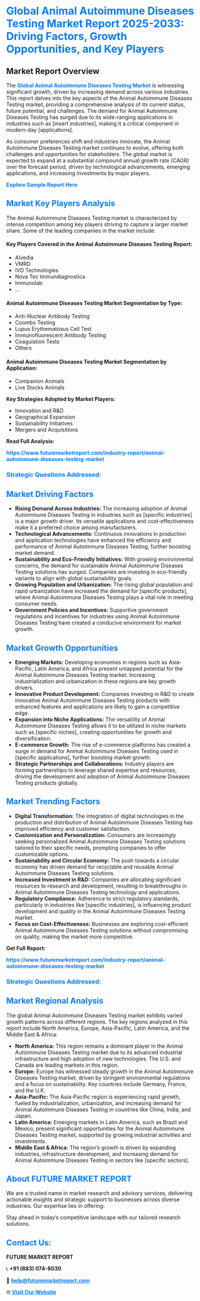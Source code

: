 <h1 style="color: #007BFF;">Global Animal Autoimmune Diseases Testing Market Report 2025-2033: Driving Factors, Growth Opportunities, and Key Players</h1>

<section id="overview">
<h2>Market Report Overview</h2>
<p>The <a href="https://www.futuremarketreport.com/industry-report/animal-autoimmune-diseases-testing-market" style="color: #007BFF; text-decoration: none;"><strong>Global Animal Autoimmune Diseases Testing Market</strong></a> is witnessing significant growth, driven by increasing demand across various industries. This report delves into the key aspects of the Animal Autoimmune Diseases Testing market, providing a comprehensive analysis of its current status, future potential, and challenges. The demand for Animal Autoimmune Diseases Testing has surged due to its wide-ranging applications in industries such as [insert industries], making it a critical component in modern-day [applications].</p>
<p>As consumer preferences shift and industries innovate, the Animal Autoimmune Diseases Testing market continues to evolve, offering both challenges and opportunities for stakeholders. The global market is expected to expand at a substantial compound annual growth rate (CAGR) over the forecast period, driven by technological advancements, emerging applications, and increasing investments by major players.</p>
</section>

<section id="overview">
<p><a href="https://www.futuremarketreport.com/request-sample/reportId=98411" style="color: #007BFF; text-decoration: none;"><strong>Explore Sample Report Here</strong></a></p>
</section>

<section id="key-players">
<h2 style="color: #007BFF;">Market Key Players Analysis</h2>
<p>The Animal Autoimmune Diseases Testing market is characterized by intense competition among key players striving to capture a larger market share. Some of the leading companies in the market include:</p>
<h4>Key Players Covered in the Animal Autoimmune Diseases Testing Report:</h4>
<ul><li>Alvedia</li><li>VMRD</li><li>IVD Technologies</li><li>Nova Tec Immundiagnostica</li><li>Immunolab</li><li>...</li></ul>
<h4>Animal Autoimmune Diseases Testing Market Segmentation by Type:</h4>
<ul><li>Anti-Nuclear Antibody Testing</li><li>Coombs Testing</li><li>Lupus Erythematosus Cell Test</li><li>Immunofluorescent Antibody Testing</li><li>Coagulation Tests</li><li>Others</li></ul>

<h4>Animal Autoimmune Diseases Testing Market Segmentation by Application:</h4>
<ul><li>Companion Animals</li><li>Live Stocks Animals</li></ul>
<p><strong>Key Strategies Adopted by Market Players:</strong></p>
<ul>
<li>Innovation and R&D</li>
<li>Geographical Expansion</li>
<li>Sustainability Initiatives</li>
<li>Mergers and Acquisitions</li>
</ul>
</section>

<section>
<p><strong>Read Full Analysis: </strong></p><a href="https://www.futuremarketreport.com/industry-report/animal-autoimmune-diseases-testing-market" style="color: #007BFF; text-decoration: none;"><strong>https://www.futuremarketreport.com/industry-report/animal-autoimmune-diseases-testing-market</strong></a>
<h3 style="color: #007BFF;">Strategic Questions Addressed:</h3>
</section>

<section id="driving-factors">
<h2 style="color: #007BFF;">Market Driving Factors</h2>
<ul>
<li><strong>Rising Demand Across Industries:</strong> The increasing adoption of Animal Autoimmune Diseases Testing in industries such as [specific industries] is a major growth driver. Its versatile applications and cost-effectiveness make it a preferred choice among manufacturers.</li>
<li><strong>Technological Advancements:</strong> Continuous innovations in production and application technologies have enhanced the efficiency and performance of Animal Autoimmune Diseases Testing, further boosting market demand.</li>
<li><strong>Sustainability and Eco-Friendly Initiatives:</strong> With growing environmental concerns, the demand for sustainable Animal Autoimmune Diseases Testing solutions has surged. Companies are investing in eco-friendly variants to align with global sustainability goals.</li>
<li><strong>Growing Population and Urbanization:</strong> The rising global population and rapid urbanization have increased the demand for [specific products], where Animal Autoimmune Diseases Testing plays a vital role in meeting consumer needs.</li>
<li><strong>Government Policies and Incentives:</strong> Supportive government regulations and incentives for industries using Animal Autoimmune Diseases Testing have created a conducive environment for market growth.</li>
</ul>
</section>

<section id="growth-opportunities">
<h2 style="color: #007BFF;">Market Growth Opportunities</h2>
<ul>
<li><strong>Emerging Markets:</strong> Developing economies in regions such as Asia-Pacific, Latin America, and Africa present untapped potential for the Animal Autoimmune Diseases Testing market. Increasing industrialization and urbanization in these regions are key growth drivers.</li>
<li><strong>Innovative Product Development:</strong> Companies investing in R&D to create innovative Animal Autoimmune Diseases Testing products with enhanced features and applications are likely to gain a competitive edge.</li>
<li><strong>Expansion into Niche Applications:</strong> The versatility of Animal Autoimmune Diseases Testing allows it to be utilized in niche markets such as [specific niches], creating opportunities for growth and diversification.</li>
<li><strong>E-commerce Growth:</strong> The rise of e-commerce platforms has created a surge in demand for Animal Autoimmune Diseases Testing used in [specific applications], further boosting market growth.</li>
<li><strong>Strategic Partnerships and Collaborations:</strong> Industry players are forming partnerships to leverage shared expertise and resources, driving the development and adoption of Animal Autoimmune Diseases Testing products globally.</li>
</ul>
</section>

<section id="trending-factors">
<h2 style="color: #007BFF;">Market Trending Factors</h2>
<ul>
<li><strong>Digital Transformation:</strong> The integration of digital technologies in the production and distribution of Animal Autoimmune Diseases Testing has improved efficiency and customer satisfaction.</li>
<li><strong>Customization and Personalization:</strong> Consumers are increasingly seeking personalized Animal Autoimmune Diseases Testing solutions tailored to their specific needs, prompting companies to offer customizable options.</li>
<li><strong>Sustainability and Circular Economy:</strong> The push towards a circular economy has driven demand for recyclable and reusable Animal Autoimmune Diseases Testing solutions.</li>
<li><strong>Increased Investment in R&D:</strong> Companies are allocating significant resources to research and development, resulting in breakthroughs in Animal Autoimmune Diseases Testing technology and applications.</li>
<li><strong>Regulatory Compliance:</strong> Adherence to strict regulatory standards, particularly in industries like [specific industries], is influencing product development and quality in the Animal Autoimmune Diseases Testing market.</li>
<li><strong>Focus on Cost-Effectiveness:</strong> Businesses are exploring cost-efficient Animal Autoimmune Diseases Testing solutions without compromising on quality, making the market more competitive.</li>
</ul>
</section>

<section>
<p><strong>Get Full Report: </strong></p><a href="https://www.futuremarketreport.com/industry-report/animal-autoimmune-diseases-testing-market" style="color: #007BFF; text-decoration: none;"><strong>https://www.futuremarketreport.com/industry-report/animal-autoimmune-diseases-testing-market</strong></a>
<h3 style="color: #007BFF;">Strategic Questions Addressed:</h3>
</section>


<section id="regional-analysis">
<h2 style="color: #007BFF;">Market Regional Analysis</h2>
<p>The global Animal Autoimmune Diseases Testing market exhibits varied growth patterns across different regions. The key regions analyzed in this report include North America, Europe, Asia-Pacific, Latin America, and the Middle East & Africa:</p>
<ul>
<li><strong>North America:</strong> This region remains a dominant player in the Animal Autoimmune Diseases Testing market due to its advanced industrial infrastructure and high adoption of new technologies. The U.S. and Canada are leading markets in this region.</li>
<li><strong>Europe:</strong> Europe has witnessed steady growth in the Animal Autoimmune Diseases Testing market, driven by stringent environmental regulations and a focus on sustainability. Key countries include Germany, France, and the U.K.</li>
<li><strong>Asia-Pacific:</strong> The Asia-Pacific region is experiencing rapid growth, fueled by industrialization, urbanization, and increasing demand for Animal Autoimmune Diseases Testing in countries like China, India, and Japan.</li>
<li><strong>Latin America:</strong> Emerging markets in Latin America, such as Brazil and Mexico, present significant opportunities for the Animal Autoimmune Diseases Testing market, supported by growing industrial activities and investments.</li>
<li><strong>Middle East & Africa:</strong> The region’s growth is driven by expanding industries, infrastructure development, and increasing demand for Animal Autoimmune Diseases Testing in sectors like [specific sectors].</li>
</ul>
</section>

<footer>
<h2 style="color: #007BFF;">About FUTURE MARKET REPORT</h2>
<p>We are a trusted name in market research and advisory services, delivering actionable insights and strategic support to businesses across diverse industries. Our expertise lies in offering:</p>

<p>Stay ahead in today’s competitive landscape with our tailored research solutions.</p>

<h2 style="color: #007BFF;">Contact Us:</h2>
<p><strong>FUTURE MARKET REPORT</strong></p>
<p>📞 <strong>+91 (883) 074-8030</strong></p>
<p>📧 <strong><a href="mailto:help@futuremarketreport.com" style="color: #007BFF;">help@futuremarketreport.com</a></strong></p>
<p>🌐 <strong><a href="https://www.futuremarketreport.com/" style="color: #007BFF;">Visit Our Website</a></strong></p>
</footer>